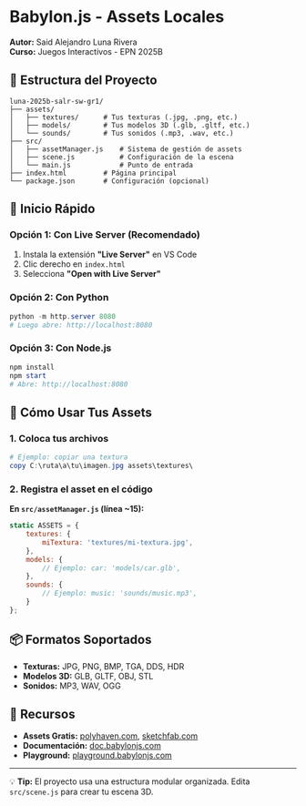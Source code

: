 # Babylon.js - Assets Locales

**Autor:** Said Alejandro Luna Rivera  
**Curso:** Juegos Interactivos - EPN 2025B

## 📁 Estructura del Proyecto

```
luna-2025b-salr-sw-gr1/
├── assets/
│   ├── textures/      # Tus texturas (.jpg, .png, etc.)
│   ├── models/        # Tus modelos 3D (.glb, .gltf, etc.)
│   └── sounds/        # Tus sonidos (.mp3, .wav, etc.)
├── src/
│   ├── assetManager.js    # Sistema de gestión de assets
│   ├── scene.js           # Configuración de la escena
│   └── main.js            # Punto de entrada
├── index.html         # Página principal
└── package.json       # Configuración (opcional)
```

## 🚀 Inicio Rápido

### Opción 1: Con Live Server (Recomendado)

1. Instala la extensión **"Live Server"** en VS Code
2. Clic derecho en `index.html`
3. Selecciona **"Open with Live Server"**

### Opción 2: Con Python

```powershell
python -m http.server 8080
# Luego abre: http://localhost:8080
```

### Opción 3: Con Node.js

```powershell
npm install
npm start
# Abre: http://localhost:8080
```

## 📝 Cómo Usar Tus Assets

### 1. Coloca tus archivos

```powershell
# Ejemplo: copiar una textura
copy C:\ruta\a\tu\imagen.jpg assets\textures\
```

### 2. Registra el asset en el código

**En `src/assetManager.js` (línea ~15):**

```javascript
static ASSETS = {
    textures: {
        miTextura: 'textures/mi-textura.jpg',
    },
    models: {
        // Ejemplo: car: 'models/car.glb',
    },
    sounds: {
        // Ejemplo: music: 'sounds/music.mp3',
    }
};
```

## 📦 Formatos Soportados

- **Texturas:** JPG, PNG, BMP, TGA, DDS, HDR
- **Modelos 3D:** GLB, GLTF, OBJ, STL
- **Sonidos:** MP3, WAV, OGG

## 🔗 Recursos

- **Assets Gratis:** [polyhaven.com](https://polyhaven.com/), [sketchfab.com](https://sketchfab.com/)
- **Documentación:** [doc.babylonjs.com](https://doc.babylonjs.com/)
- **Playground:** [playground.babylonjs.com](https://playground.babylonjs.com/)

---

💡 **Tip:** El proyecto usa una estructura modular organizada. Edita `src/scene.js` para crear tu escena 3D.

